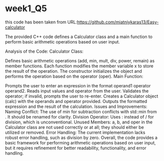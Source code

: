 # week1_Q5
this code has been taken from URL:https://github.com/miatniykaras13/Easy-calculator

The provided C++ code defines a Calculator class and a main function to perform basic arithmetic operations based on user input.



Analysis of the Code:
Calculator Class:

Defines basic arithmetic operations (add, min, mult, div, power, remain) as member functions.
Each function modifies the member variable x to store the result of the operation.
The constructor initializes the object and performs the operation based on the operator (oper).
Main Function:

Prompts the user to enter an expression in the format operand1 operator operand2.
Reads input values and operator from the user.
Validates the operator; if invalid, prompts the user to re-enter.
Creates a Calculator object (calc) with the operands and operator provided.
Outputs the formatted expression and the result of the calculation.
Issues and Improvements:
Naming Conflict: The use of min for subtraction conflicts with std::min from <algorithm>. It should be renamed for clarity.
Division Operator: Uses : instead of / for division, which is unconventional.
Unused Members: a, b, and oper in the Calculator class are not used correctly or at all; they should either be utilized or removed.
Error Handling: The current implementation lacks robust error handling, such as division by zero.
Overall, the code provides a basic framework for performing arithmetic operations based on user input, but it requires refinement for better readability, functionality, and error handling.

